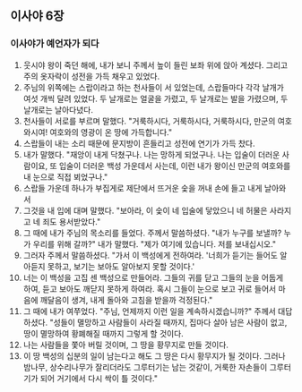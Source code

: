 ## 이사야 6장

### 이사야가 예언자가 되다
1. 웃시야 왕이 죽던 해에, 내가 보니 주께서 높이 들린 보좌 위에 앉아 계셨다. 그리고 주의 옷자락이 성전을 가득 채우고 있었다.
2. 주님의 위쪽에는 스랍이라고 하는 천사들이 서 있었는데, 스랍들마다 각각 날개가 여섯 개씩 달려 있었다. 두 날개로는 얼굴을 가렸고, 두 날개로는 발을 가렸으며, 두 날개로는 날아다녔다.
3. 천사들이 서로를 부르며 말했다. "거룩하시다, 거룩하시다, 거룩하시다, 만군의 여호와시여! 여호와의 영광이 온 땅에 가득합니다."
4. 스랍들이 내는 소리 때문에 문지방이 흔들리고 성전에 연기가 가득 찼다.
5. 내가 말했다. "재앙이 내게 닥쳤구나. 나는 망하게 되었구나. 나는 입술이 더러운 사람이요, 또 입술이 더러운 백성 가운데서 사는데, 이런 내가 왕이신 만군의 여호와를 내 눈으로 직접 뵈었구나."
6. 스랍들 가운데 하나가 부집게로 제단에서 뜨거운 숯을 꺼내 손에 들고 내게 날아와서
7. 그것을 내 입에 대며 말했다. "보아라, 이 숯이 네 입술에 닿았으니 네 허물은 사라지고 네 죄도 용서받았다."
8. 그 때에 내가 주님의 목소리를 들었다. 주께서 말씀하셨다. "내가 누구를 보낼까? 누가 우리를 위해 갈까?" 내가 말했다. "제가 여기에 있습니다. 저를 보내십시오."
9. 그러자 주께서 말씀하셨다. "가서 이 백성에게 전하여라. '너희가 듣기는 들어도 알아듣지 못하고, 보기는 보아도 알아보지 못할 것이다.'
10. 너는 이 백성을 고집 센 백성으로 만들어라. 그들의 귀를 닫고 그들의 눈을 어둡게 하여, 듣고 보아도 깨닫지 못하게 하여라. 혹시 그들이 눈으로 보고 귀로 들어서 마음에 깨달음이 생겨, 내게 돌아와 고침을 받을까 걱정된다."
11. 그 때에 내가 여쭈었다. "주님, 언제까지 이런 일을 계속하시겠습니까?" 주께서 대답하셨다. "성들이 멸망하고 사람들이 사라질 때까지, 집마다 살아 남은 사람이 없고, 땅이 멸망하여 황폐해질 때까지 그렇게 할 것이다.
12. 나는 사람들을 쫓아 버릴 것이며, 그 땅을 황무지로 만들 것이다.
13. 이 땅 백성의 십분의 일이 남는다고 해도 그 땅은 다시 황무지가 될 것이다. 그러나 밤나무, 상수리나무가 잘리더라도 그루터기는 남는 것같이, 거룩한 자손들이 그루터기가 되어 거기에서 다시 싹이 틀 것이다."